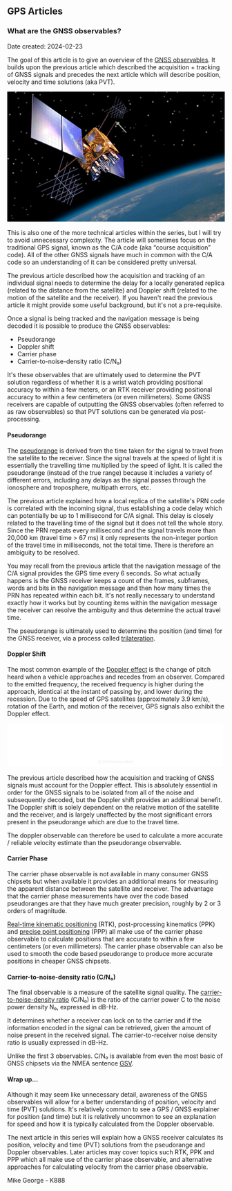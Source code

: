 ## GPS Articles

### What are the GNSS observables?

Date created: 2024-02-23

The goal of this article is to give an overview of the [GNSS observables](https://gssc.esa.int/navipedia/index.php/GNSS_Basic_Observables). It builds upon the previous article which described the acquisition + tracking of GNSS signals and precedes the next article which will describe position, velocity and time solutions (aka PVT).

![IIR-M_2 satellite](img/IIR-M_2.jpg)

This is also one of the more technical articles within the series, but I will try to avoid unnecessary complexity. The article will sometimes focus on the traditional GPS signal, known as the C/A code (aka “course acquisition” code). All of the other GNSS signals have much in common with the C/A code so an understanding of it can be considered pretty universal.

The previous article described how the acquisition and tracking of an individual signal needs to determine the delay for a locally generated replica (related to the distance from the satellite) and Doppler shift (related to the motion of the satellite and the receiver). If you haven't read the previous article it might provide some useful background, but it's not a pre-requisite.

Once a signal is being tracked and the navigation message is being decoded it is possible to produce the GNSS observables:

- Pseudorange
- Doppler shift
- Carrier phase
- Carrier-to-noise-density ratio (C/N₀)

It's these observables that are ultimately used to determine the PVT solution regardless of whether it is a wrist watch providing positional accuracy to within a few meters, or an RTK receiver providing positional accuracy to within a few centimeters (or even millimeters). Some GNSS receivers are capable of outputting the GNSS observables (often referred to as raw observables) so that PVT solutions can be generated via post-processing.

#### Pseudorange

The [pseudorange](https://en.wikipedia.org/wiki/Pseudorange) is derived from the time taken for the signal to travel from the satellite to the receiver. Since the signal travels at the speed of light it is essentially the travelling time multiplied by the speed of light. It is called the pseudorange (instead of the true range) because it includes a variety of different errors, including any delays as the signal passes through the ionosphere and troposphere, multipath errors, etc.

The previous article explained how a local replica of the satellite's PRN code is correlated with the incoming signal, thus establishing a code delay which can potentially be up to 1 millisecond for C/A signal. This delay is closely related to the travelling time of the signal but it does not tell the whole story. Since the PRN repeats every millisecond and the signal travels more than 20,000 km (travel time > 67 ms) it only represents the non-integer portion of the travel time in milliseconds, not the total time. There is therefore an ambiguity to be resolved.

You may recall from the previous article that the navigation message of the C/A signal provides the GPS time every 6 seconds. So what actually happens is the GNSS receiver keeps a count of the frames, subframes, words and bits in the navigation message and then how many times the PRN has repeated within each bit. It's not really necessary to understand exactly how it works but by counting items within the navigation message the receiver can resolve the ambiguity and thus determine the actual travel time.

The pseudorange is ultimately used to determine the position (and time) for the GNSS receiver, via a process called [trilateration](https://en.wikipedia.org/wiki/Trilateration).

#### Doppler Shift

The most common example of the [Doppler effect](https://en.wikipedia.org/wiki/Doppler_effect) is the change of pitch heard when a vehicle approaches and recedes from an observer. Compared to the emitted frequency, the received frequency is higher during the approach, identical at the instant of passing by, and lower during the recession. Due to the speed of GPS satellites (approximately 3.9 km/s), rotation of the Earth, and motion of the receiver, GPS signals also exhibit the Doppler effect.

![Doppler effect](img/Dopplerfrequenz.gif)

The previous article described how the acquisition and tracking of GNSS signals must account for the Doppler effect. This is absolutely essential in order for the GNSS signals to be isolated from all of the noise and subsequently decoded, but the Doppler shift provides an additional benefit. The Doppler shift is solely dependent on the relative motion of the satellite and the receiver, and is largely unaffected by the most significant errors present in the pseudorange which are due to the travel time.

The doppler observable can therefore be used to calculate a more accurate / reliable velocity estimate than the pseudorange observable.

#### Carrier Phase

The carrier phase observable is not available in many consumer GNSS chipsets but when available it provides an additional means for measuring the apparent distance between the satellite and receiver. The advantage that the carrier phase measurements have over the code based pseudoranges are that they have much greater precision, roughly by 2 or 3 orders of magnitude.

[Real-time kinematic positioning](https://en.wikipedia.org/wiki/Real-time_kinematic_positioning) (RTK), post-processing kinematics (PPK) and [precise point positioning](https://en.wikipedia.org/wiki/Precise_Point_Positioning) (PPP) all make use of the carrier phase observable to calculate positions that are accurate to within a few centimeters (or even millimeters). The carrier phase observable can also be used to smooth the code based pseudorange to produce more accurate positions in cheaper GNSS chipsets.

#### Carrier-to-noise-density ratio (C/N₀)

The final observable is a measure of the satellite signal quality. The [carrier-to-noise-density ratio](https://en.wikipedia.org/wiki/Carrier-to-noise_ratio#Carrier-to-noise_density_ratio) (C/N₀) is the ratio of the carrier power C to the noise power density N₀, expressed in dB-Hz.

It determines whether a receiver can lock on to the carrier and if the information encoded in the signal can be retrieved, given the amount of noise present in the received signal. The carrier-to-receiver noise density ratio is usually expressed in dB-Hz.

Unlike the first 3 observables. C/N₀ is available from even the most basic of GNSS chipsets via the NMEA sentence [GSV](https://logiqx.github.io/gps-wizard/nmea/messages/gsv.html). 

#### Wrap up...

Although it may seem like unnecessary detail, awareness of the GNSS observables will allow for a better understanding of position, velocity and time (PVT) solutions. It's relatively common to see a GPS / GNSS explainer for position (and time) but it is relatively uncommon to see an explanation for speed and how it is typically calculated from the Doppler observable.

The next article in this series will explain how a GNSS receiver calculates its position, velocity and time (PVT) solutions from the pseudorange and Doppler observables. Later articles may cover topics such RTK, PPK and PPP which all make use of the carrier phase observable, and alternative approaches for calculating velocity from the carrier phase observable.

Mike George - K888